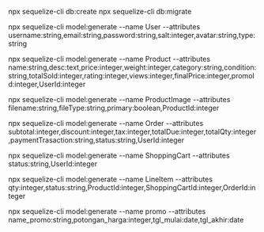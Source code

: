 npx sequelize-cli db:create
npx sequelize-cli db:migrate

npx sequelize-cli model:generate --name User --attributes username:string,email:string,password:string,salt:integer,avatar:string,type:string

npx sequelize-cli model:generate --name Product --attributes name:string,desc:text,price:integer,weight:integer,category:string,condition:string,totalSold:integer,rating:integer,views:integer,finalPrice:integer,promoId:integer,UserId:integer

npx sequelize-cli model:generate --name ProductImage --attributes filename:string,fileType:string,primary:boolean,ProductId:integer

npx sequelize-cli model:generate --name Order --attributes subtotal:integer,discount:integer,tax:integer,totalDue:integer,totalQty:integer,paymentTrasaction:string,status:string,UserId:integer

npx sequelize-cli model:generate --name ShoppingCart --attributes status:string,UserId:integer

npx sequelize-cli model:generate --name LineItem --attributes qty:integer,status:string,ProductId:integer,ShoppingCartId:integer,OrderId:integer



npx sequelize-cli model:generate --name promo --attributes name_promo:string,potongan_harga:integer,tgl_mulai:date,tgl_akhir:date